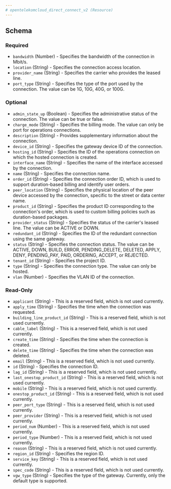 ```yaml
---
# opentelekomcloud_direct_connect_v2 (Resource)
---
```


## Schema

### Required

- `bandwidth` (Number) - Specifies the bandwidth of the connection in Mbit/s.
- `location` (String) - Specifies the connection access location.
- `provider_name` (String) - Specifies the carrier who provides the leased line.
- `port_type` (String) - Specifies the type of the port used by the connection. The value can be 1G, 10G, 40G, or 100G.

### Optional

- `admin_state_up` (Boolean)  - Specifies the administrative status of the connection. The value can be true or false.
- `charge_mode` (String) - Specifies the billing mode. The value can only be port for operations connections.
- `description` (String) - Provides supplementary information about the connection.
- `device_id` (String) - Specifies the gateway device ID of the connection.
- `hosting_id` (String) - Specifies the ID of the operations connection on which the hosted connection is created.
- `interface_name` (String) - Specifies the name of the interface accessed by the connection.
- `name` (String) - Specifies the connection name.
- `order_id` (String) - Specifies the connection order ID, which is used to support duration-based billing and identify user orders.
- `peer_location` (String) - Specifies the physical location of the peer device accessed by the connection, specific to the street or data center name.
- `product_id` (String) - Specifies the product ID corresponding to the connection's order, which is used to custom billing policies such as duration-based packages.
- `provider_status` (String) - Specifies the status of the carrier's leased line. The value can be ACTIVE or DOWN.
- `redundant_id` (String) - Specifies the ID of the redundant connection using the same gateway.
- `status` (String) - Specifies the connection status.
The value can be ACTIVE, DOWN, BUILD, ERROR, PENDING_DELETE, DELETED, APPLY, DENY, PENDING_PAY, PAID, ORDERING, ACCEPT, or REJECTED.
- `tenant_id` (String) - Specifies the project ID.
- `type` (String) - Specifies the connection type. The value can only be hosted.
- `vlan` (Number) - Specifies the VLAN ID of the connection.

### Read-Only

- `applicant` (String) - This is a reserved field, which is not used currently.
- `apply_time` (String) - Specifies the time when the connection was requested.
- `building_line_product_id` (String) - This is a reserved field, which is not used currently.
- `cable_label` (String) - This is a reserved field, which is not used currently.
- `create_time` (String) - Specifies the time when the connection is created.
- `delete_time` (String) - Specifies the time when the connection was deleted.
- `email` (String) - This is a reserved field, which is not used currently.
- `id` (String) - Specifies the connection ID.
- `lag_id` (String) - This is a reserved field, which is not used currently.
- `last_onestop_product_id` (String) - This is a reserved field, which is not used currently.
- `mobile` (String) - This is a reserved field, which is not used currently.
- `onestop_product_id` (String) - This is a reserved field, which is not used currently.
- `peer_port_type` (String) - This is a reserved field, which is not used currently.
- `peer_provider` (String) - This is a reserved field, which is not used currently.
- `period_num` (Number) - This is a reserved field, which is not used currently.
- `period_type` (Number) - This is a reserved field, which is not used currently.
- `reason` (String) - This is a reserved field, which is not used currently.
- `region_id` (String) - Specifies the region ID.
- `service_key` (String) - This is a reserved field, which is not used currently.
- `spec_code` (String) - This is a reserved field, which is not used currently.
- `vgw_type` (String) - Specifies the type of the gateway. Currently, only the default type is supported.
